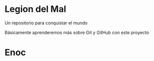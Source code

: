 # Legion del Mal
Un repositorio para conquistar el mundo

Básicamente aprenderemos más sobre Git y GitHub con este proyecto


# Enoc
